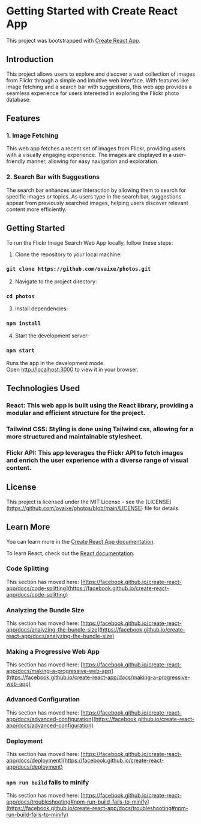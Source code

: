 # Getting Started with Create React App

This project was bootstrapped with [Create React App](https://github.com/facebook/create-react-app).

## Introduction

This project allows users to explore and discover a vast collection of images from Flickr through a simple and intuitive web interface. With features like image fetching and a search bar with suggestions, this web app provides a seamless experience for users interested in exploring the Flickr photo database.

## Features
### 1. Image Fetching
This web app fetches a recent set of images from Flickr, providing users with a visually engaging experience. The images are displayed in a user-friendly manner, allowing for easy navigation and exploration.

### 2. Search Bar with Suggestions
The search bar enhances user interaction by allowing them to search for specific images or topics. As users type in the search bar, suggestions appear from previously searched images, helping users discover relevant content more efficiently.

## Getting Started

To run the Flickr Image Search Web App locally, follow these steps:

1. Clone the repository to your local machine:
### `git clone https://github.com/ovaixe/photos.git`

2. Navigate to the project directory:
### `cd photos`

3. Install dependencies:
### `npm install`

4. Start the development server:
### `npm start`


Runs the app in the development mode.\
Open [http://localhost:3000](http://localhost:3000) to view it in your browser.

## Technologies Used

### React: This web app is built using the React library, providing a modular and efficient structure for the project.

### Tailwind CSS: Styling is done using Tailwind css, allowing for a more structured and maintainable stylesheet.

### Flickr API: This app leverages the Flickr API to fetch images and enrich the user experience with a diverse range of visual content.

## License

This project is licensed under the MIT License - see the [LICENSE] (https://github.com/ovaixe/photos/blob/main/LICENSE) file for details.


## Learn More

You can learn more in the [Create React App documentation](https://facebook.github.io/create-react-app/docs/getting-started).

To learn React, check out the [React documentation](https://reactjs.org/).

### Code Splitting

This section has moved here: [https://facebook.github.io/create-react-app/docs/code-splitting](https://facebook.github.io/create-react-app/docs/code-splitting)

### Analyzing the Bundle Size

This section has moved here: [https://facebook.github.io/create-react-app/docs/analyzing-the-bundle-size](https://facebook.github.io/create-react-app/docs/analyzing-the-bundle-size)

### Making a Progressive Web App

This section has moved here: [https://facebook.github.io/create-react-app/docs/making-a-progressive-web-app](https://facebook.github.io/create-react-app/docs/making-a-progressive-web-app)

### Advanced Configuration

This section has moved here: [https://facebook.github.io/create-react-app/docs/advanced-configuration](https://facebook.github.io/create-react-app/docs/advanced-configuration)

### Deployment

This section has moved here: [https://facebook.github.io/create-react-app/docs/deployment](https://facebook.github.io/create-react-app/docs/deployment)

### `npm run build` fails to minify

This section has moved here: [https://facebook.github.io/create-react-app/docs/troubleshooting#npm-run-build-fails-to-minify](https://facebook.github.io/create-react-app/docs/troubleshooting#npm-run-build-fails-to-minify)
